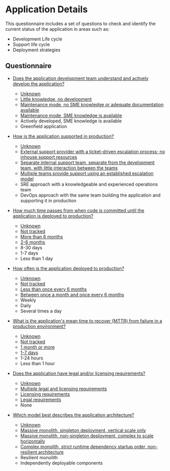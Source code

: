 # Application Details

This questionnaire includes a set of questions to check and identify the current
status of the application in areas such as:

- Development Life cycle
- Support life cycle
- Deployment strategies

## Questionnaire

* [Does the application development team understand and actively develop the application?](./01-app-details/appdetq01/README.md)
  * [Unknown](./01-app-details/appdetq01/exp01.md)<div class="risk-box unknown"></div>
  * [Little knowledge, no development](./01-app-details/appdetq01/exp02.md)<div class="risk-box high"></div>
  * [Maintenance mode, no SME knowledge or adequate documentation available](./01-app-details/appdetq01/exp03.md)<div class="risk-box high"></div>
  * [Maintenance mode, SME knowledge is available](./01-app-details/appdetq01/exp04.md)<div class="risk-box medium"></div>
  * Actively developed, SME knowledge is available<div class="risk-box low"></div>
  * Greenfield application<div class="risk-box low"></div>
 
* [How is the application supported in production?](./01-app-details/appdetq02/README.md)
  * [Unknown](./01-app-details/appdetq02/exp01.md)<div class="risk-box unknown"></div>
  * [External support provider with a ticket-driven escalation process; no inhouse support resources](./01-app-details/appdetq02/exp02.md)<div class="risk-box high"></div>
  * [Separate internal support team, separate from the development team, with little interaction between the teams](./01-app-details/appdetq02/exp03.md)<div class="risk-box high"></div>
  * [Multiple teams provide support using an established escalation model](./01-app-details/appdetq02/exp04.md)<div class="risk-box medium"></div>
  * SRE approach with a knowledgeable and experienced operations team<div class="risk-box low"></div>
  * DevOps approach with the same team building the application and supporting it in production<div class="risk-box low"></div>
 
* [How much time passes from when code is committed until the application is deployed to production?](./01-app-details/appdetq03/README.md)
  * [Unknown](./01-app-details/appdetq03/exp01.md)<div class="risk-box unknown"></div>
  * [Not tracked](./01-app-details/appdetq03/exp02.md)<div class="risk-box high"></div>
  * [More than 6 months](./01-app-details/appdetq03/exp03.md)<div class="risk-box high"></div>
  * [2-6 months](./01-app-details/appdetq03/exp04.md)<div class="risk-box medium"></div>
  * 8-30 days<div class="risk-box low"></div>
  * 1-7 days<div class="risk-box low"></div>
  * Less than 1 day<div class="risk-box low"></div>
 
* [How often is the application deployed to production?](./01-app-details/appdetq04/README.md)
  * [Unknown](./01-app-details/appdetq04/exp01.md)<div class="risk-box unknown"></div>
  * [Not tracked](./01-app-details/appdetq04/exp02.md)<div class="risk-box high"></div>
  * [Less than once every 6 months](./01-app-details/appdetq04/exp03.md)<div class="risk-box high"></div>
  * [Between once a month and once every 6 months](./01-app-details/appdetq04/exp04.md)<div class="risk-box medium"></div>
  * Weekly<div class="risk-box low"></div>
  * Daily<div class="risk-box low"></div>
  * Several times a day<div class="risk-box low"></div>
 
* [What is the application's mean time to recover (MTTR) from failure in a production environment?](./01-app-details/appdetq05/README.md)
  * [Unknown](./01-app-details/appdetq05/exp01.md)<div class="risk-box unknown"></div>
  * [Not tracked](./01-app-details/appdetq05/exp02.md)<div class="risk-box high"></div>
  * [1 month or more](./01-app-details/appdetq05/exp03.md)<div class="risk-box high"></div>
  * [1-7 days](./01-app-details/appdetq05/exp04.md)<div class="risk-box medium"></div>
  * 1-24 hours<div class="risk-box low"></div>
  * Less than 1 hour<div class="risk-box low"></div>
 
* [Does the application have legal and/or licensing requirements?](./01-app-details/appdetq06/README.md)
  * [Unknown](./01-app-details/appdetq06/exp01.md)<div class="risk-box unknown"></div>
  * [Multiple legal and licensing requirements](./01-app-details/appdetq06/exp02.md)<div class="risk-box high"></div>
  * [Licensing requirements](./01-app-details/appdetq06/exp03.md)<div class="risk-box medium"></div>
  * [Legal requirements](./01-app-details/appdetq06/exp04.md)<div class="risk-box medium"></div>
  * None<div class="risk-box low"></div>
 
* [Which model best describes the application architecture?](./01-app-details/appdetq07/README.md)
  * [Unknown](./01-app-details/appdetq07/exp01.md)<div class="risk-box unknown"></div>
  * [Massive monolith, singleton deployment, vertical scale only](./01-app-details/appdetq07/exp02.md)<div class="risk-box medium"></div>
  * [Massive monolith, non-singleton deployment, complex to scale horizontally](./01-app-details/appdetq07/exp03.md)<div class="risk-box medium"></div>
  * [Complex monolith, strict runtime dependency startup order, non-resilient architecture](./01-app-details/appdetq07/exp04.md)<div class="risk-box medium"></div>
  * Resilient monolith<div class="risk-box low"></div>
  * Independently deployable components<div class="risk-box low"></div>
